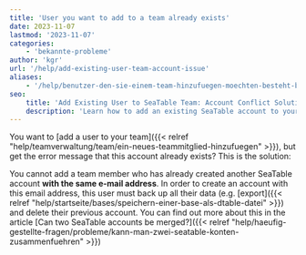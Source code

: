 ```yaml
---
title: 'User you want to add to a team already exists'
date: 2023-11-07
lastmod: '2023-11-07'
categories:
    - 'bekannte-probleme'
author: 'kgr'
url: '/help/add-existing-user-team-account-issue'
aliases:
    - '/help/benutzer-den-sie-einem-team-hinzufuegen-moechten-besteht-bereits'
seo:
    title: 'Add Existing User to SeaTable Team: Account Conflict Solution'
    description: 'Learn how to add an existing SeaTable account to your team, resolve email address conflicts and export or delete user data for seamless onboarding.'
---
```


You want to [add a user to your team]({{< relref "help/teamverwaltung/team/ein-neues-teammitglied-hinzufuegen" >}}), but get the error message that this account already exists? This is the solution:

You cannot add a team member who has already created another SeaTable account **with the same e-mail address**. In order to create an account with this email address, this user must back up all their data (e.g. [export]({{< relref "help/startseite/bases/speichern-einer-base-als-dtable-datei" >}}) and delete their previous account. You can find out more about this in the article [Can two SeaTable accounts be merged?]({{< relref "help/haeufig-gestellte-fragen/probleme/kann-man-zwei-seatable-konten-zusammenfuehren" >}})
